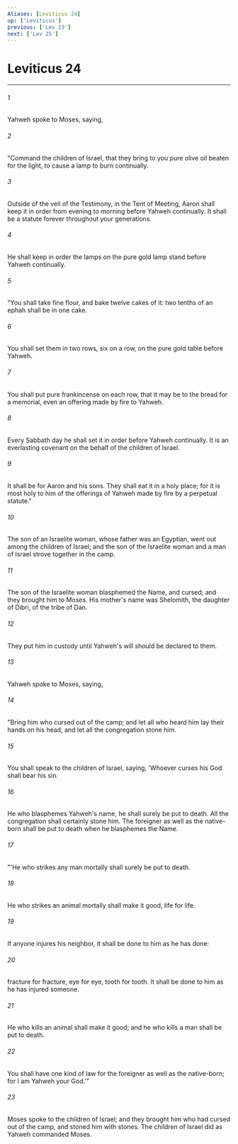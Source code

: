 ```yaml
---
Aliases: [Leviticus 24]
up: ['Leviticus']
previous: ['Lev 23']
next: ['Lev 25']
---
```

# Leviticus 24
***





###### 1 

Yahweh spoke to Moses, saying, 



###### 2 

"Command the children of Israel, that they bring to you pure olive oil beaten for the light, to cause a lamp to burn continually. 



###### 3 

Outside of the veil of the Testimony, in the Tent of Meeting, Aaron shall keep it in order from evening to morning before Yahweh continually. It shall be a statute forever throughout your generations. 



###### 4 

He shall keep in order the lamps on the pure gold lamp stand before Yahweh continually. 



###### 5 

"You shall take fine flour, and bake twelve cakes of it: two tenths of an ephah shall be in one cake. 



###### 6 

You shall set them in two rows, six on a row, on the pure gold table before Yahweh. 



###### 7 

You shall put pure frankincense on each row, that it may be to the bread for a memorial, even an offering made by fire to Yahweh. 



###### 8 

Every Sabbath day he shall set it in order before Yahweh continually. It is an everlasting covenant on the behalf of the children of Israel. 



###### 9 

It shall be for Aaron and his sons. They shall eat it in a holy place; for it is most holy to him of the offerings of Yahweh made by fire by a perpetual statute." 



###### 10 

The son of an Israelite woman, whose father was an Egyptian, went out among the children of Israel; and the son of the Israelite woman and a man of Israel strove together in the camp. 



###### 11 

The son of the Israelite woman blasphemed the Name, and cursed; and they brought him to Moses. His mother's name was Shelomith, the daughter of Dibri, of the tribe of Dan. 



###### 12 

They put him in custody until Yahweh's will should be declared to them. 



###### 13 

Yahweh spoke to Moses, saying, 



###### 14 

"Bring him who cursed out of the camp; and let all who heard him lay their hands on his head, and let all the congregation stone him. 



###### 15 

You shall speak to the children of Israel, saying, 'Whoever curses his God shall bear his sin. 



###### 16 

He who blasphemes Yahweh's name, he shall surely be put to death. All the congregation shall certainly stone him. The foreigner as well as the native-born shall be put to death when he blasphemes the Name. 



###### 17 

"'He who strikes any man mortally shall surely be put to death. 



###### 18 

He who strikes an animal mortally shall make it good, life for life. 



###### 19 

If anyone injures his neighbor, it shall be done to him as he has done: 



###### 20 

fracture for fracture, eye for eye, tooth for tooth. It shall be done to him as he has injured someone. 



###### 21 

He who kills an animal shall make it good; and he who kills a man shall be put to death. 



###### 22 

You shall have one kind of law for the foreigner as well as the native-born; for I am Yahweh your God.'" 



###### 23 

Moses spoke to the children of Israel; and they brought him who had cursed out of the camp, and stoned him with stones. The children of Israel did as Yahweh commanded Moses.
